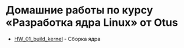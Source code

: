 # Домашние работы по курсу «Разработка ядра Linux» от Otus

* [HW\_01\_build\_kernel](https://github.com/E-Mi-Zh/otus_neteng_prof/tree/master/HW_01_build_kernel) - Сборка ядра
